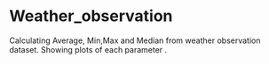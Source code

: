 # Weather_observation
Calculating Average, Min,Max and Median from weather observation dataset. Showing plots of each parameter .
